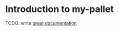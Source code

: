 # Introduction to my-pallet

TODO: write [great documentation](http://jacobian.org/writing/great-documentation/what-to-write/)
